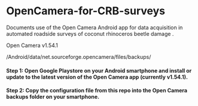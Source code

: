 # OpenCamera-for-CRB-surveys
Documents use of the Open Camera Android app for data acquisition in automated roadside surveys of coconut rhinoceros beetle damage .

Open Camera v1.54.1

/Android/data/net.sourceforge.opencamera/files/backups/

#### Step 1: Open Google Playstore on your Android smartphone and install or update to the latest version of the Open Camera app (currently v1.54.1).
#### Step 2: Copy the configuration file from this repo into the Open Camera backups folder on your smartphone.
